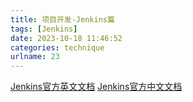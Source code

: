 ```yaml
---
title: 项目开发-Jenkins篇
tags: [Jenkins]
date: 2023-10-18 11:46:52
categories: technique
urlname: 23
---
```


[Jenkins官方英文文档][1]
[Jenkins官方中文文档][2]











[1]: https://www.jenkins.io/doc/
[2]: https://www.jenkins.io/zh/doc/
